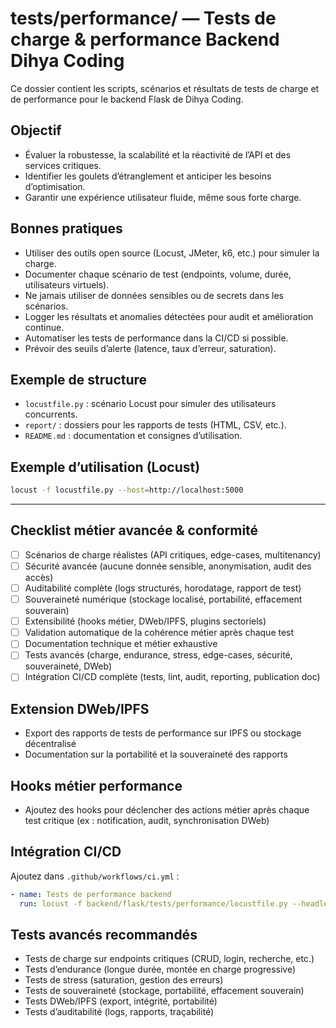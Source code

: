 # tests/performance/ — Tests de charge & performance Backend Dihya Coding

Ce dossier contient les scripts, scénarios et résultats de tests de charge et de performance pour le backend Flask de Dihya Coding.

## Objectif

- Évaluer la robustesse, la scalabilité et la réactivité de l’API et des services critiques.
- Identifier les goulets d’étranglement et anticiper les besoins d’optimisation.
- Garantir une expérience utilisateur fluide, même sous forte charge.

## Bonnes pratiques

- Utiliser des outils open source (Locust, JMeter, k6, etc.) pour simuler la charge.
- Documenter chaque scénario de test (endpoints, volume, durée, utilisateurs virtuels).
- Ne jamais utiliser de données sensibles ou de secrets dans les scénarios.
- Logger les résultats et anomalies détectées pour audit et amélioration continue.
- Automatiser les tests de performance dans la CI/CD si possible.
- Prévoir des seuils d’alerte (latence, taux d’erreur, saturation).

## Exemple de structure

- `locustfile.py` : scénario Locust pour simuler des utilisateurs concurrents.
- `report/` : dossiers pour les rapports de tests (HTML, CSV, etc.).
- `README.md` : documentation et consignes d’utilisation.

## Exemple d’utilisation (Locust)

```bash
locust -f locustfile.py --host=http://localhost:5000
````

---

## Checklist métier avancée & conformité
- [ ] Scénarios de charge réalistes (API critiques, edge-cases, multitenancy)
- [ ] Sécurité avancée (aucune donnée sensible, anonymisation, audit des accès)
- [ ] Auditabilité complète (logs structurés, horodatage, rapport de test)
- [ ] Souveraineté numérique (stockage localisé, portabilité, effacement souverain)
- [ ] Extensibilité (hooks métier, DWeb/IPFS, plugins sectoriels)
- [ ] Validation automatique de la cohérence métier après chaque test
- [ ] Documentation technique et métier exhaustive
- [ ] Tests avancés (charge, endurance, stress, edge-cases, sécurité, souveraineté, DWeb)
- [ ] Intégration CI/CD complète (tests, lint, audit, reporting, publication doc)

## Extension DWeb/IPFS
- Export des rapports de tests de performance sur IPFS ou stockage décentralisé
- Documentation sur la portabilité et la souveraineté des rapports

## Hooks métier performance
- Ajoutez des hooks pour déclencher des actions métier après chaque test critique (ex : notification, audit, synchronisation DWeb)

## Intégration CI/CD
Ajoutez dans `.github/workflows/ci.yml` :
```yaml
- name: Tests de performance backend
  run: locust -f backend/flask/tests/performance/locustfile.py --headless -u 100 -r 10 --run-time 5m --host=http://localhost:5000
```

## Tests avancés recommandés
- Tests de charge sur endpoints critiques (CRUD, login, recherche, etc.)
- Tests d’endurance (longue durée, montée en charge progressive)
- Tests de stress (saturation, gestion des erreurs)
- Tests de souveraineté (stockage, portabilité, effacement souverain)
- Tests DWeb/IPFS (export, intégrité, portabilité)
- Tests d’auditabilité (logs, rapports, traçabilité)
